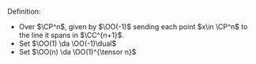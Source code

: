 Definition: 

- Over $\CP^n$, given by $\OO(-1)$ sending each point $x\in \CP^n$ to the line it spans in $\CC^{n+1}$.
- Set $\OO(1) \da \OO(-1)\dual$
-  Set $\OO(n) \da \OO(1)^{\tensor n}$